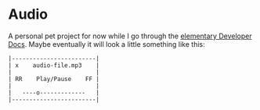 # Audio

A personal pet project for now while I go through the [elementary Developer 
Docs](https://elementary.io/docs/code/getting-started). Maybe eventually it will
look a little something like this:

```
|------------------------|
| x    audio-file.mp3    |
|                        |
| RR    Play/Pause    FF |
|                        |
|   ----o-------------   |
|------------------------|
```
